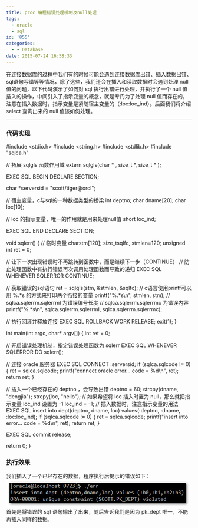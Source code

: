 ```yaml
---
title: proc 编程错误处理机制及null处理
tags:
  - oracle
  - sql
id: '855'
categories:
  - - Database
date: 2015-07-24 16:58:33
---
```


在连接数据库的过程中我们有的时候可能会遇到连接数据库出错、插入数据出错、sql语句写错等等情况，除了这些，我们还会在插入和读取数据时会遇到处理 null 值的问题，以下代码演示了如何对 sql 执行出错进行处理，并执行了一个 null 值插入的操作，中间引入了指示变量的概念，就是专门为了处理 null 值而存在的，注意在插入数据时，指示变量是紧随宿主变量的（:loc:loc\_ind）。后面我们将介绍 select 查询出来的 null 值该如何处理。
<!-- more -->
* * *

### 代码实现

#include <stdio.h>
#include <string.h>
#include <stdlib.h>
#include "sqlca.h"

// 拓展 sqlgls 函数作用域
extern sqlgls(char \* , size\_t \*, size\_t \* );

EXEC SQL BEGIN DECLARE SECTION;

char \*serversid = "scott/tiger@orcl";

// 宿主变量，c与sql的一种数据类型的桥梁
int deptno;
char dname\[20\];
char loc\[10\];

// loc 的指示变量，唯一的作用就是用来处理null值
short loc\_ind;

EXEC SQL END DECLARE SECTION;

void sqlerr()
{
// 临时变量
charstm\[120\];
size\_tsqlfc, stmlen=120;
unsigned int ret = 0;

// 让下一次出现错误时不再跳转到函数中，而是继续下一步（CONTINUE）
// 防止处理函数中有执行错误再次调用处理函数而导致的递归
EXEC SQL WHENEVER SQLERROR CONTINUE;

// 获取错误的sql语句
ret = sqlgls(stm, &stmlen, &sqlfc);
// c语言使用printf可以用 %.\*s 的方式来打印两个衔接的变量
printf("%.\*s\\n", stmlen, stm);
// sqlca.sqlerrm.sqlerrml 为错误编号长度
// sqlca.sqlerrm.sqlerrmc 为错误内容
printf("%.\*s\\n", sqlca.sqlerrm.sqlerrml, sqlca.sqlerrm.sqlerrmc);

// 执行回滚并释放连接
EXEC SQL ROLLBACK WORK RELEASE;
exit(1);
}


int main(int argc, char\* argv\[\])
{
int ret = 0;

// 开启错误处理机制，指定错误处理函数为 sqlerr
EXEC SQL WHENEVER SQLERROR DO sqlerr();

// 连接 oracle 服务器
EXEC SQL CONNECT :serversid;
if (sqlca.sqlcode != 0)
{
ret = sqlca.sqlcode;
printf("connect oracle error... code = %d\\n", ret);
return ret;
}

// 插入一个已经存在的 deptno ，会导致出错
deptno = 60;
strcpy(dname, "dengjia");
strcpy(loc, "hello");
// 如果希望将 loc 插入时置为 null，那么就把指示变量 loc\_ind 设置为 -1
loc\_ind = -1;
// 插入数据时，注意指示变量的用法
EXEC SQL insert into dept(deptno, dname, loc) values(:deptno, :dname, :loc:loc\_ind);
if (sqlca.sqlcode != 0)
{
ret = sqlca.sqlcode;
printf("insert into error... code = %d\\n", ret);
return ret;
}

EXEC SQL commit release;

return 0;
}

### 执行效果

我们插入了一个已经存在的数据，程序执行后提示的错误如下： [![2015-07-24_165554](/images/2015/07/2015-07-24_165554.png)](/images/2015/07/2015-07-24_165554.png) 首先是将错误的 sql 语句输出了出来，随后告诉我们是因为 pk\_dept 唯一，不能再插入同样的数据。